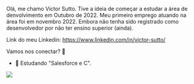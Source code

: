 Olá, me chamo Victor Sutto. Tive a ideia de começar a estudar a área de denvolvimento em Outubro de 2022. Meu primeiro emprego atuando na área foi em novembro 2022. Embora não tenha sido registrado como desenvolvedor por não ter ensino superior (ainda).

Link do meu Linkedin: https://www.linkedin.com/in/victor-sutto/

Vamos nos conectar? 👋 
  
- 🌱 Estudando "Salesforce e C".


<div>
	<img heigth="180em" src="https://github-readme-stats.vercel.app/api?username=vsutto&show_icons=true&theme=dark"/>
</div>
